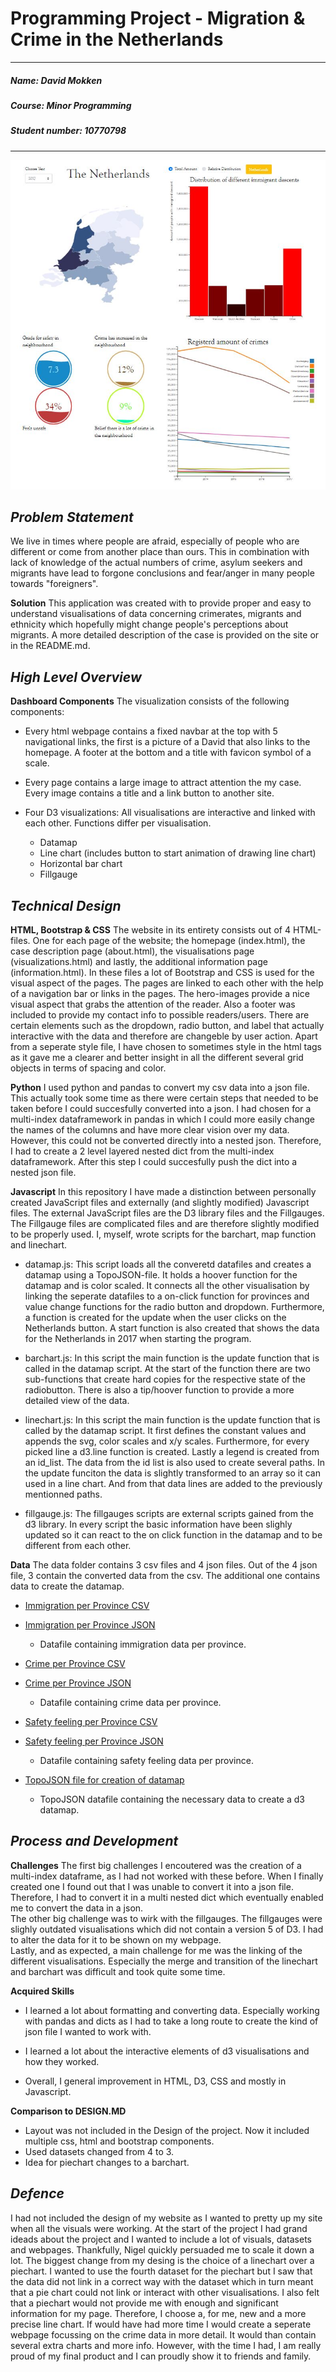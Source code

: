 # Programming Project - Migration & Crime in the Netherlands

---

##### ***Name***: David Mokken
##### ***Course***: Minor Programming
##### ***Student number***: 10770798

---
![Preview](images/website.JPG)


***__Problem Statement__***
---
We live in times where people are afraid, especially of people who are different or come from another place than ours. This in combination with lack of knowledge of the actual numbers of crime, asylum seekers and migrants have lead to forgone conclusions and fear/anger in many people towards "foreigners". 

**Solution**
This application was created with to provide proper and easy to understand visualisations of data concerning crimerates, migrants and ethnicity which hopefully might change people's perceptions about migrants. A more detailed description of the case is provided on the site or in the README.md.

***__High Level Overview__***
---
**Dashboard Components**
The visualization consists of the following components:

* Every html webpage contains a fixed navbar at the top with 5 navigational
links, the first is a picture of a David that also links to the homepage. A footer at the bottom and a title with favicon symbol of a scale. 

* Every page contains a large image to attract attention the my case. Every image contains a title and a link button to another site.

* Four D3 visualizations:
All visualisations are interactive and linked with each other. Functions differ per visualisation.
  - Datamap
  - Line chart (includes button to start animation of drawing line chart)
  - Horizontal bar chart
  - Fillgauge

***__Technical Design__***
---
**HTML, Bootstrap & CSS**
The website in its entirety consists out of 4 HTML-files. One for each page of the website; the homepage (index.html), the case description page (about.html), the visualisations page (visualizations.html) and lastly, the additional information page (information.html). 
In these files a lot of Bootstrap and CSS is used for the visual aspect of the pages. The pages are linked to each other with the help of a navigation bar or links in the pages. The hero-images provide a nice visual aspect that grabs the attention of the reader. Also a footer was included to provide my contact info to possible readers/users. 
There are certain elements such as the dropdown, radio button, and label that actually interactive with the data and therefore are changeble by user action. Apart from a seperate style file, I have chosen to sometimes style in the html tags as it gave me a clearer and better insight in all the different several grid objects in terms of spacing and color.

**Python**
I used python and pandas to convert my csv data into a json file. This actually took some time as there were certain steps that needed to be taken before I could succesfully converted into a json. I had chosen for a multi-index dataframework in pandas in which I could more easily change the names of the columns and have more clear vision over my data. However, this could not be converted directly into a nested json. Therefore, I had to create a 2 level layered nested dict from the multi-index dataframework. After this step I could succesfully push the dict into a nested json file.

**Javascript**
In this repository I have made a distinction between personally created JavaScript files and externally (and slightly modified) Javascript files. The external JavaScript files are the D3 library files and the Fillgauges. The Fillgauge files are complicated files and are therefore slightly modified to be properly used. I, myself, wrote scripts for the barchart, map function and linechart.

* datamap.js: This script loads all the converetd datafiles and creates a datamap using a TopoJSON-file. It holds a hoover function for the datamap and is color scaled. It connects all the other visualisation by linking the seperate datafiles to a on-click function for provinces and value change functions for the radio button and dropdown. Furthermore, a function is created for the update when the user clicks on the Netherlands button. A start function is also created that shows the data for the Netherlands in 2017 when starting the program. 

* barchart.js: In this script the main function is the update function that is called in the datamap script. At the start of the function there are two sub-functions that create hard copies for the respective state of the radiobutton. There is also a tip/hoover function to provide a more detailed view of the data. 
  
* linechart.js: In this script the main function is the update function that is called by the datamap script. It first defines the constant values and appends the svg, color scales and x/y scales. Furthermore, for every picked line a d3.line function is created. Lastly a legend is created from an id_list. The data from the id list is also used to create several paths. In the update funciton the data is slightly transformed to an array so it can used in a line chart. And from that data lines are added to the previously mentionned paths.

* fillgauge.js: The fillgauges scripts are external scripts gained from the d3 library. In every script the basic information have been slighly updated so it can react to the on click function in the datamap and to be different from each other.

**Data**
The data folder contains 3 csv files and 4 json files. Out of the 4 json file, 3 contain the converted data from the csv. The additional one contains data to create the datamap.
* [Immigration per Province CSV](data/Immigratie_per_gemeente.csv)
* [Immigration per Province JSON](data/immi.json)
   - Datafile containing immigration data per province.

* [Crime per Province CSV](data/Misdrijven_per_gemeente.csv)
* [Crime per Province JSON](data/crime.json)
   - Datafile containing crime data per province.

* [Safety feeling per Province CSV](data/veiligheidsbeleving_gemeente.csv.csv)
* [Safety feeling per Province JSON](data/safe.json)
   - Datafile containing safety feeling data per province.
   
* [TopoJSON file for creation of datamap](data/ned.json)
   -  TopoJSON datafile containing the necessary data to create a d3 datamap.   
   
***__Process and Development__***
---
**Challenges**
The first big challenges I encoutered was the creation of a multi-index dataframe, as I had not worked with these before. When I finally created one I found out that I was unable to convert it into a json file. Therefore, I had to convert it in a multi nested dict which eventually enabled me to convert the data in a json.<br> 
The other big challenge was to wirk with the fillgauges. The fillgauges were slighly outdated visualisations which did not contain a version 5 of D3. I had to alter the data for it to be shown on my webpage.<br>
Lastly, and as expected, a main challenge for me was the linking of the different visualisations. Especially the merge and transition of the linechart and barchart was difficult and took quite some time.

**Acquired Skills**
  * I learned a lot about formatting and converting data. Especially working with pandas and dicts as I had to take a long route to create the kind of json file I wanted to work with.
  
  * I learned a lot about the interactive elements of d3 visualisations and how they worked. 
  
  * Overall, I general improvement in HTML, D3, CSS and mostly in Javascript.

**Comparison to DESIGN.MD**
* Layout was not included in the Design of the project. Now it included multiple css, html and bootstrap components.
* Used datasets changed from 4 to 3.
* Idea for piechart changes to a barchart.

***__Defence__***
---
I had not included the design of my website as I wanted to pretty up my site when all the visuals were working. At the start of the project I had grand ideads about the project and I wanted to include a lot of visuals, datasets and webpages. Thankfully, Nigel quickly persuaded me to scale it down a lot. The biggest change from my desing is the choice of a linechart over a piechart. I wanted to use the fourth dataset for the piechart but I saw that the data did not link in a correct way with the dataset which in turn meant that a pie chart could not link or interact with other visualisations. I also felt that a piechart would not provide me with enough and significant information for my page. Therefore, I choose a, for me, new and a more precise line chart. If would have had more time I would create a seperate webpage focussing on the crime data in more detail. It would than contain several extra charts and more info. However, with the time I had, I am really proud of my final product and I can proudly show it to friends and family.

